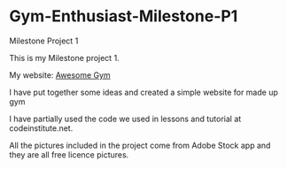 # Gym-Enthusiast-Milestone-P1
Milestone Project 1

This is my Milestone project 1.

My website: [Awesome Gym](https://robkar7997.github.io/Gym-Enthusiast-Milestone-P1/)

I have put together some ideas and created a simple website for made up gym

I have partially used the code we used in lessons and tutorial at codeinstitute.net.

All the pictures included in the project come from Adobe Stock app and they are all free licence pictures.